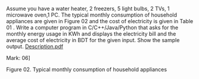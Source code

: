 Assume you have a water heater, 2 freezers, 5 light bulbs, 2 TVs, 1 microwave oven,1 PC. The typical monthly consumption of household appliances are given in Figure 02 and the cost of electricity is given in Table 01 . Write a computer program in C/C++/Java/Python that asks for the monthly energy usage in KWh and displays the electricity bill and the average cost of electricity in BDT for the given input. Show the sample output.
 [Description.pdf](https://github.com/sofiautilitarian/Calculating-Electricity-Bill.c/files/7261401/Description.pdf)

Mark: 06]
 

 
Figure 02. Typical monthly consumption of household appliances

